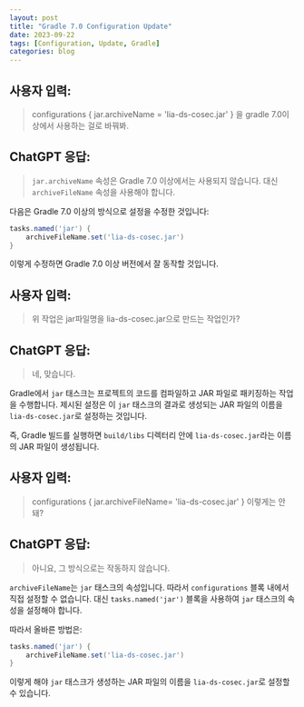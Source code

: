 ```yaml
---
layout: post
title: "Gradle 7.0 Configuration Update"
date: 2023-09-22
tags: [Configuration, Update, Gradle]
categories: blog
---
```


## 사용자 입력:
> configurations {
    jar.archiveName = 'lia-ds-cosec.jar'
} 을 gradle 7.0이상에서 사용하는 걸로 바꿔봐.

## ChatGPT 응답:
> `jar.archiveName` 속성은 Gradle 7.0 이상에서는 사용되지 않습니다. 대신 `archiveFileName` 속성을 사용해야 합니다. 

다음은 Gradle 7.0 이상의 방식으로 설정을 수정한 것입니다:

```gradle
tasks.named('jar') {
    archiveFileName.set('lia-ds-cosec.jar')
}
```

이렇게 수정하면 Gradle 7.0 이상 버전에서 잘 동작할 것입니다.

## 사용자 입력:
> 위 작업은 jar파일명을 lia-ds-cosec.jar으로 만드는 작업인가?

## ChatGPT 응답:
> 네, 맞습니다. 

Gradle에서 `jar` 태스크는 프로젝트의 코드를 컴파일하고 JAR 파일로 패키징하는 작업을 수행합니다. 제시된 설정은 이 `jar` 태스크의 결과로 생성되는 JAR 파일의 이름을 `lia-ds-cosec.jar`로 설정하는 것입니다.

즉, Gradle 빌드를 실행하면 `build/libs` 디렉터리 안에 `lia-ds-cosec.jar`라는 이름의 JAR 파일이 생성됩니다.

## 사용자 입력:
> configurations {
    jar.archiveFileName= 'lia-ds-cosec.jar'
} 이렇게는 안돼?

## ChatGPT 응답:
> 아니요, 그 방식으로는 작동하지 않습니다.

`archiveFileName`는 `jar` 태스크의 속성입니다. 따라서 `configurations` 블록 내에서 직접 설정할 수 없습니다. 대신 `tasks.named('jar')` 블록을 사용하여 `jar` 태스크의 속성을 설정해야 합니다.

따라서 올바른 방법은:

```gradle
tasks.named('jar') {
    archiveFileName.set('lia-ds-cosec.jar')
}
```

이렇게 해야 `jar` 태스크가 생성하는 JAR 파일의 이름을 `lia-ds-cosec.jar`로 설정할 수 있습니다.

